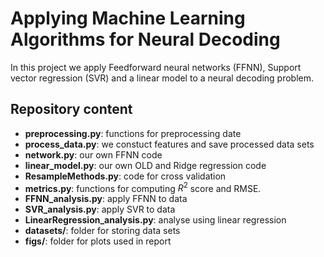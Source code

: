 # Applying Machine Learning Algorithms for Neural Decoding

In this project we apply Feedforward neural networks (FFNN), Support vector regression (SVR) and a linear model to a neural decoding problem.

## Repository content

- **preprocessing.py**: functions for preprocessing date
- **process_data.py**: we constuct features and save processed data sets
- **network.py**: our own FFNN code
- **linear_model.py**: our own OLD and Ridge regression code
- **ResampleMethods.py**: code for cross validation
- **metrics.py**: functions for computing $R^2$ score and RMSE.
- **FFNN_analysis.py**: apply FFNN to data
- **SVR_analysis.py**: apply SVR to data
- **LinearRegression_analysis.py**: analyse using linear regression
- **datasets/**: folder for storing data sets
- **figs/**: folder for plots used in report
